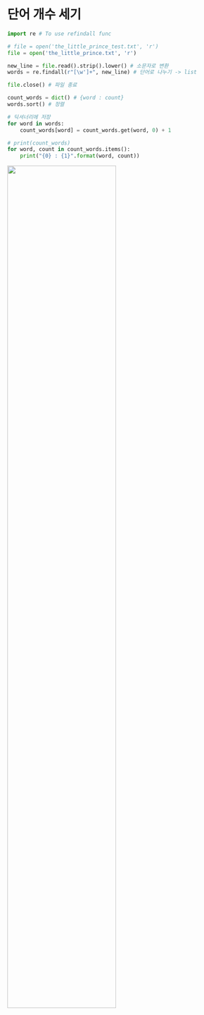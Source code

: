
# 단어 개수 세기

```python
import re # To use refindall func

# file = open('the_little_prince_test.txt', 'r')
file = open('the_little_prince.txt', 'r')

new_line = file.read().strip().lower() # 소문자로 변환
words = re.findall(r"[\w']+", new_line) # 단어로 나누기 -> list

file.close() # 파일 종료

count_words = dict() # {word : count}
words.sort() # 정렬

# 딕셔너리에 저장
for word in words:
    count_words[word] = count_words.get(word, 0) + 1

# print(count_words)
for word, count in count_words.items():
    print("{0} : {1}".format(word, count))
```

<img src="https://user-images.githubusercontent.com/76420201/104839352-c8964f80-5903-11eb-98c8-15b1406011f0.GIF" width = 70%>